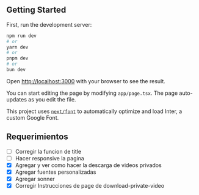 ## Getting Started

First, run the development server:

```bash
npm run dev
# or
yarn dev
# or
pnpm dev
# or
bun dev
```

Open [http://localhost:3000](http://localhost:3000) with your browser to see the result.

You can start editing the page by modifying `app/page.tsx`. The page auto-updates as you edit the file.

This project uses [`next/font`](https://nextjs.org/docs/basic-features/font-optimization) to automatically optimize and load Inter, a custom Google Font.

## Requerimientos

- [ ] Corregir la funcion de title
- [ ] Hacer responsive la pagina
- [x] Agregar y ver como hacer la descarga de videos privados
- [x] Agregar fuentes personalizadas 
- [x] Agregar sonner
- [x] Corregir Instrucciones de page de download-private-video
